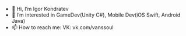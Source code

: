 - 👋 Hi, I’m Igor Kondratev
- 👀 I’m interested in GameDev(Unity C#), Mobile Dev(iOS Swift, Android Java)
- 📫 How to reach me: VK: vk.com/vanssoul
